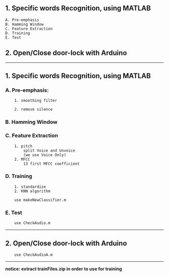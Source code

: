 ## 1. Specific words Recognition, using MATLAB
	A. Pre-emphasis
	B. Hamming Window
	C. Feature Extraction
	D. Training
	E. Test
## 2. Open/Close door-lock with Arduino

***
## 1. Specific words Recognition, using MATLAB
 ### A. Pre-emphasis:
		1. smoothing filter

		2. remove silence


 ### B. Hamming Window
 ### C. Feature Extraction
		1. pitch
			split Voice and Unvoice
			(we use Voice Only)
		2. MFCC
			13 first MFCC coefficient
			
 ### D. Training
		1. standardize
		2. KNN algorithm
		
		use makeNewClassifier.m
		
 ### E. Test
		use CheckAudio.m
 
***
 ## 2. Open/Close door-lock with Arduino
		use CheckAudioA.m
		
***
**notice: extract trainFiles.zip in order to use for training**
